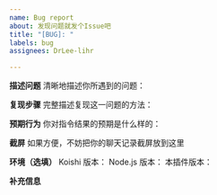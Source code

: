 ```yaml
---
name: Bug report
about: 发现问题就发个Issue吧
title: "[BUG]: "
labels: bug
assignees: DrLee-lihr

---
```


**描述问题**
清晰地描述你所遇到的问题：

**复现步骤**
完整描述复现这一问题的方法：

**预期行为**
你对指令结果的预期是什么样的：

**截屏**
如果方便，不妨把你的聊天记录截屏放到这里

**环境（选填）**
Koishi 版本：
Node.js 版本：
本插件版本：

**补充信息**
